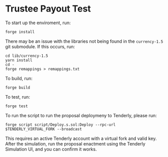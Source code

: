 # Trustee Payout Test

To start up the enviroment, run:

```
forge install
```

There may be an issue with the libraries not being found in the `currency-1.5` git submodule. If this occurs, run:

```
cd lib/currency-1.5
yarn install
cd -
forge remappings > remappings.txt
```

To build, run:

```
forge build
```

To test, run:

```
forge test
```

To run the script to run the proposal deploymeny to Tenderly, please run:
```
forge script script/Deploy.s.sol:Deploy --rpc-url $TENDERLY_VIRTUAL_FORK --broadcast
```

This requires an active Tenderly account with a virtual fork and valid key. After the simulation, run the proposal enactment using the Tenderly Simulation UI, and you can confirm it works.